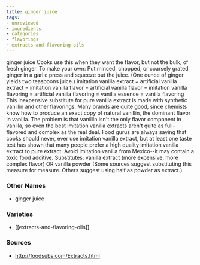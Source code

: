 ```yaml
---
title: ginger juice
tags:
- unreviewed
- ingredients
- categories
- flavorings
- extracts-and-flavoring-oils
---
```

ginger juice Cooks use this when they want the flavor, but not the bulk, of fresh ginger. To make your own: Put minced, chopped, or coarsely grated ginger in a garlic press and squeeze out the juice. (One ounce of ginger yields two teaspoons juice.) imitation vanilla extract = artificial vanilla extract = imitation vanilla flavor = artificial vanilla flavor = imitation vanilla flavoring = artificial vanilla flavoring = vanilla essence = vanilla flavoring This inexpensive substitute for pure vanilla extract is made with synthetic vanillin and other flavorings. Many brands are quite good, since chemists know how to produce an exact copy of natural vanillin, the dominant flavor in vanilla. The problem is that vanillin isn't the only flavor component in vanilla, so even the best imitation vanilla extracts aren't quite as full-flavored and complex as the real deal. Food gurus are always saying that cooks should never, ever use imitation vanilla extract, but at least one taste test has shown that many people prefer a high quality imitation vanilla extract to pure extract. Avoid imitation vanilla from Mexico--it may contain a toxic food additive. Substitutes: vanilla extract (more expensive, more complex flavor) OR vanilla powder (Some sources suggest substituting this measure for measure. Others suggest using half as powder as extract.)

### Other Names

* ginger juice

### Varieties

* [[extracts-and-flavoring-oils]]

### Sources
* http://foodsubs.com/Extracts.html
